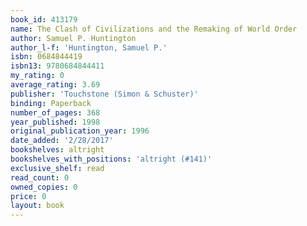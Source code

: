 ```yaml
---
book_id: 413179
name: The Clash of Civilizations and the Remaking of World Order
author: Samuel P. Huntington
author_l-f: 'Huntington, Samuel P.'
isbn: 0684844419
isbn13: 9780684844411
my_rating: 0
average_rating: 3.69
publisher: 'Touchstone (Simon & Schuster)'
binding: Paperback
number_of_pages: 368
year_published: 1998
original_publication_year: 1996
date_added: '2/28/2017'
bookshelves: altright
bookshelves_with_positions: 'altright (#141)'
exclusive_shelf: read
read_count: 0
owned_copies: 0
price: 0
layout: book
---
```

